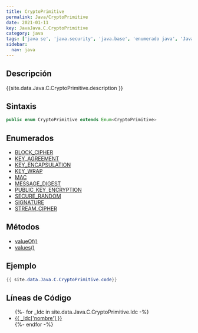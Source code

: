 ```yaml
---
title: CryptoPrimitive
permalink: Java/CryptoPrimitive
date: 2021-01-11
key: JavaJava.C.CryptoPrimitive
category: java
tags: ['java se', 'java.security', 'java.base', 'enumerado java', 'Java 1.7']
sidebar: 
  nav: java
---
```


## Descripción
{{site.data.Java.C.CryptoPrimitive.description }}

## Sintaxis
~~~java
public enum CryptoPrimitive extends Enum<CryptoPrimitive>
~~~

## Enumerados
* [BLOCK_CIPHER](/Java/CryptoPrimitive/BLOCK_CIPHER)
* [KEY_AGREEMENT](/Java/CryptoPrimitive/KEY_AGREEMENT)
* [KEY_ENCAPSULATION](/Java/CryptoPrimitive/KEY_ENCAPSULATION)
* [KEY_WRAP](/Java/CryptoPrimitive/KEY_WRAP)
* [MAC](/Java/CryptoPrimitive/MAC)
* [MESSAGE_DIGEST](/Java/CryptoPrimitive/MESSAGE_DIGEST)
* [PUBLIC_KEY_ENCRYPTION](/Java/CryptoPrimitive/PUBLIC_KEY_ENCRYPTION)
* [SECURE_RANDOM](/Java/CryptoPrimitive/SECURE_RANDOM)
* [SIGNATURE](/Java/CryptoPrimitive/SIGNATURE)
* [STREAM_CIPHER](/Java/CryptoPrimitive/STREAM_CIPHER)

## Métodos
* [valueOf()](/Java/CryptoPrimitive/valueOf)
* [values()](/Java/CryptoPrimitive/values)

## Ejemplo
~~~java
{{ site.data.Java.C.CryptoPrimitive.code}}
~~~

## Líneas de Código
<ul>
{%- for _ldc in site.data.Java.C.CryptoPrimitive.ldc -%}
   <li>
       <a href="{{_ldc['url'] }}">{{ _ldc['nombre'] }}</a>
   </li>
{%- endfor -%}
</ul>
